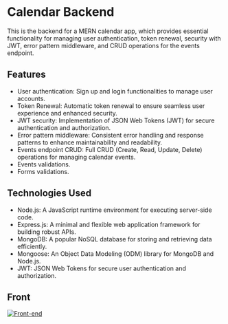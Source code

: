 # Calendar Backend

This is the backend for a MERN calendar app, which provides essential functionality for managing user authentication, token renewal, security with JWT, error pattern middleware, and CRUD operations for the events endpoint.

## Features

- User authentication: Sign up and login functionalities to manage user accounts.
- Token Renewal: Automatic token renewal to ensure seamless user experience and enhanced security.
- JWT security: Implementation of JSON Web Tokens (JWT) for secure authentication and authorization.
- Error pattern middleware: Consistent error handling and response patterns to enhance maintainability and readability.
- Events endpoint CRUD: Full CRUD (Create, Read, Update, Delete) operations for managing calendar events.
- Events validations.
- Forms validations.

  
## Technologies Used

- Node.js: A JavaScript runtime environment for executing server-side code.
- Express.js: A minimal and flexible web application framework for building robust APIs.
- MongoDB: A popular NoSQL database for storing and retrieving data efficiently.
- Mongoose: An Object Data Modeling (ODM) library for MongoDB and Node.js.
- JWT: JSON Web Tokens for secure user authentication and authorization.

## Front
[![Front-end](https://img.shields.io/badge/Front--end-Go%20to%20Front--end-success?style=for-the-badge&logo=bootstrap)](https://github.com/LNagad/calendar-front)


